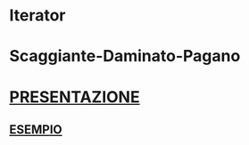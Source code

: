 # Iterator 
# Scaggiante-Daminato-Pagano
# [PRESENTAZIONE](https://drive.google.com/open?id=1_Nd3B6nI8XUyLkjsmWe7fOiA440RsS3V33tRYiz3Zn8)
## [ESEMPIO](https://github.com/Chicco4/Java_Projects/IteratorExample)
